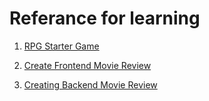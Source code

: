 # Referance for learning 
1. [RPG Starter Game](https://youtu.be/nu_pCVPKzTk?list=PLWKjhJtqVAbn21gs5UnLhCQ82f923WCgM&t=11749)

2. [Create Frontend  Movie Review](https://youtu.be/nu_pCVPKzTk?list=PLWKjhJtqVAbn21gs5UnLhCQ82f923WCgM&t=17522)

3. [Creating Backend Movie Review](https://youtu.be/nu_pCVPKzTk?list=PLWKjhJtqVAbn21gs5UnLhCQ82f923WCgM&t=20644)